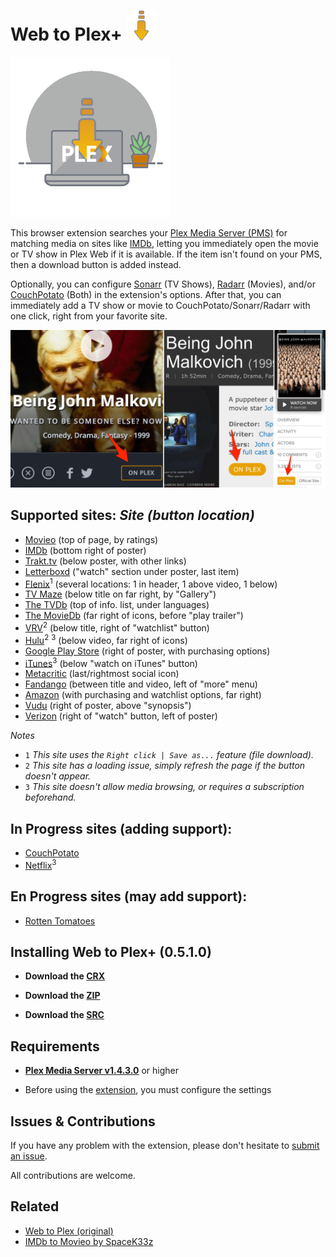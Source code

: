 # Web to Plex+ ![Icon](src/img/48.png)

![Logo](src/img/256.png)

This browser extension searches your [Plex Media Server (PMS)](https://www.plex.tv/downloads/) for matching media on sites like [IMDb](https://imdb.com), letting you immediately open the movie or TV show in Plex Web if it is available. If the item isn't found on your PMS, then a download button is added instead.

Optionally, you can configure [Sonarr](https://sonarr.tv/) (TV Shows), [Radarr](https://radarr.video/) (Movies), and/or [CouchPotato](https://couchpota.to/) (Both) in the extension's options. After that, you can immediately add a TV show or movie to CouchPotato/Sonarr/Radarr with one click, right from your favorite site.

![Examples](example.png)

## Supported sites: *Site (button location)*

- [Movieo](http://movieo.me/) (top of page, by ratings)
- [IMDb](http://imdb.com/) (bottom right of poster)
- [Trakt.tv](https://trakt.tv/) (below poster, with other links)
- [Letterboxd](https://letterboxd.com/) ("watch" section under poster, last item)
- [Flenix](https://flenix.co/)<sup>1</sup> (several locations: 1 in header, 1 above video, 1 below)
- [TV Maze](http://www.tvmaze.com/) (below title on far right, by "Gallery")
- [The TVDb](https://www.thetvdb.com/) (top of info. list, under languages)
- [The MovieDb](https://www.themoviedb.org/) (far right of icons, before "play trailer")
- [VRV](https://vrv.co/)<sup>2</sup> (below title, right of "watchlist" button)
- [Hulu](https://hulu.com/)<sup>2</sup> <sup>3</sup> (below video, far right of icons)
- [Google Play Store](https://play.google.com/store/movies/) (right of poster, with purchasing options)
- [iTunes](https://itunes.apple.com/)<sup>3</sup> (below "watch on iTunes" button)
- [Metacritic](http://www.metacritic.com/) (last/rightmost social icon)
- [Fandango](https://www.fandango.com/) (between title and video, left of "more" menu)
- [Amazon](https://www.amazon.com/) (with purchasing and watchlist options, far right)
- [Vudu](https://www.vudu.com/) (right of poster, above "synopsis")
- [Verizon](https://www.tv.verizon.com/) (right of "watch" button, left of poster)

*Notes*

- `1` *This site uses the `Right click | Save as...` feature (file download).*
- `2` *This site has a loading issue, simply refresh the page if the button doesn't appear.*
- `3` *This site doesn't allow media browsing, or requires a subscription beforehand.*

## In Progress sites (adding support):

- [CouchPotato](http://couchpotato.life/)
- [Netflix](https://netflix.com/)<sup>3</sup>

## En Progress sites (may add support):

- [Rotten Tomatoes](https://www.rottentomatoes.com/)

## Installing Web to Plex+ (0.5.1.0)

- **Download the [CRX](https://github.com/Ephellon/web-to-plex/raw/master/hhkmjeeccipbolailpomhjhmccnnjhkj.crx)**

- **Download the [ZIP](https://github.com/Ephellon/web-to-plex/raw/master/hhkmjeeccipbolailpomhjhmccnnjhkj.zip)**

- **Download the [SRC](https://github.com/Ephellon/web-to-plex/archive/master.zip)**

## Requirements

+ [**Plex Media Server v1.4.3.0**](https://www.plex.tv/downloads/#getdownload) or higher

+ Before using the [extension](chrome://extensions), you must configure the settings

## Issues & Contributions

If you have any problem with the extension, please don't hesitate to [submit an issue](https://github.com/Ephellon/web-to-plex/issues/new).

All contributions are welcome.

## Related

- [Web to Plex (original)](https://github.com/SpaceK33z/web-to-plex)
- [IMDb to Movieo by SpaceK33z](https://github.com/SpaceK33z/imdb-to-movieo)
